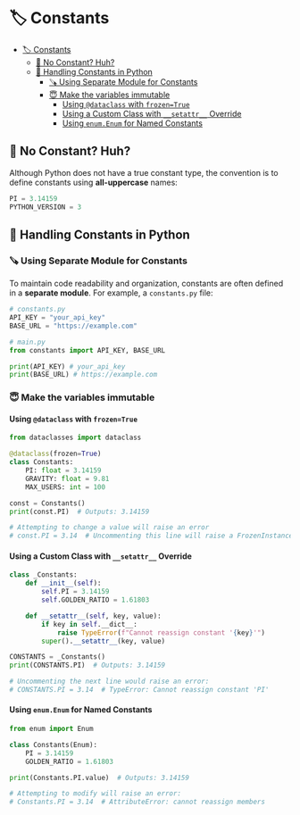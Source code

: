 # 🏷️ Constants

- [🏷️ Constants](#️-constants)
  - [🤯 No Constant? Huh?](#-no-constant-huh)
  - [💆 Handling Constants in Python](#-handling-constants-in-python)
    - [🪚 Using Separate Module for Constants](#-using-separate-module-for-constants)
    - [😇 Make the variables immutable](#-make-the-variables-immutable)
      - [Using `@dataclass` with `frozen=True`](#using-dataclass-with-frozentrue)
      - [Using a Custom Class with `__setattr__` Override](#using-a-custom-class-with-__setattr__-override)
      - [Using `enum.Enum` for Named Constants](#using-enumenum-for-named-constants)

## 🤯 No Constant? Huh?

Although Python does not have a true constant type, the convention is to define constants using **all-uppercase** names:

```python
PI = 3.14159
PYTHON_VERSION = 3
```

## 💆 Handling Constants in Python

### 🪚 Using Separate Module for Constants

To maintain code readability and organization, constants are often defined in a **separate module**. For example, a `constants.py` file:

```python
# constants.py
API_KEY = "your_api_key"
BASE_URL = "https://example.com"

# main.py
from constants import API_KEY, BASE_URL

print(API_KEY) # your_api_key
print(BASE_URL) # https://example.com
```

### 😇 Make the variables immutable

#### Using `@dataclass` with `frozen=True`

```python
from dataclasses import dataclass

@dataclass(frozen=True)
class Constants:
    PI: float = 3.14159
    GRAVITY: float = 9.81
    MAX_USERS: int = 100

const = Constants()
print(const.PI)  # Outputs: 3.14159

# Attempting to change a value will raise an error
# const.PI = 3.14  # Uncommenting this line will raise a FrozenInstanceError
```

#### Using a Custom Class with `__setattr__` Override

```python
class _Constants:
    def __init__(self):
        self.PI = 3.14159
        self.GOLDEN_RATIO = 1.61803

    def __setattr__(self, key, value):
        if key in self.__dict__:
            raise TypeError(f"Cannot reassign constant '{key}'")
        super().__setattr__(key, value)

CONSTANTS = _Constants()
print(CONSTANTS.PI)  # Outputs: 3.14159

# Uncommenting the next line would raise an error:
# CONSTANTS.PI = 3.14  # TypeError: Cannot reassign constant 'PI'
```

#### Using `enum.Enum` for Named Constants

```python
from enum import Enum

class Constants(Enum):
    PI = 3.14159
    GOLDEN_RATIO = 1.61803

print(Constants.PI.value)  # Outputs: 3.14159

# Attempting to modify will raise an error:
# Constants.PI = 3.14  # AttributeError: cannot reassign members
```
